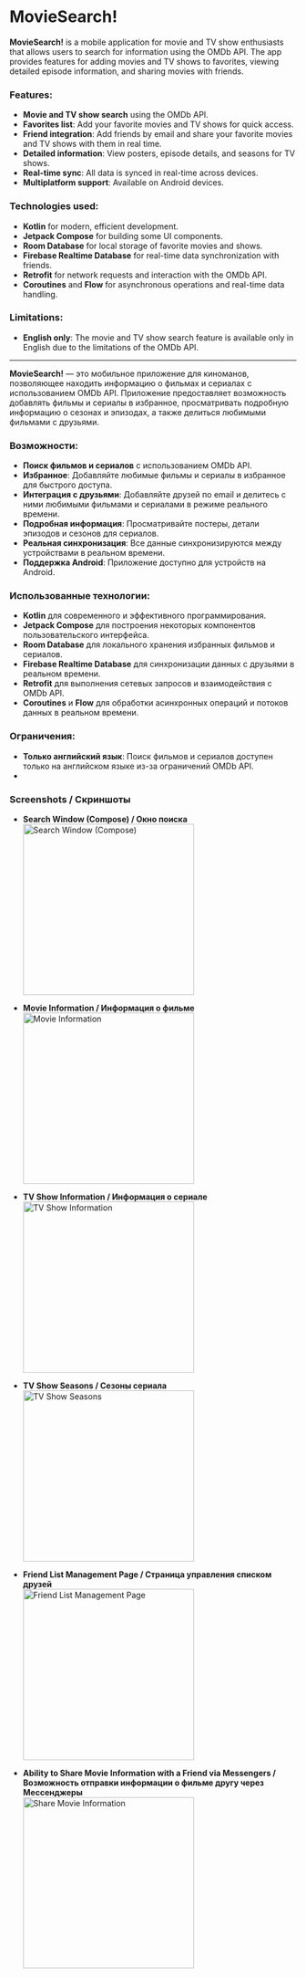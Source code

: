 # MovieSearch!

**MovieSearch!** is a mobile application for movie and TV show enthusiasts that allows users to search for information using the OMDb API. The app provides features for adding movies and TV shows to favorites, viewing detailed episode information, and sharing movies with friends.

### Features:
- **Movie and TV show search** using the OMDb API.
- **Favorites list**: Add your favorite movies and TV shows for quick access.
- **Friend integration**: Add friends by email and share your favorite movies and TV shows with them in real time.
- **Detailed information**: View posters, episode details, and seasons for TV shows.
- **Real-time sync**: All data is synced in real-time across devices.
- **Multiplatform support**: Available on Android devices.

### Technologies used:
- **Kotlin** for modern, efficient development.
- **Jetpack Compose** for building some UI components.
- **Room Database** for local storage of favorite movies and shows.
- **Firebase Realtime Database** for real-time data synchronization with friends.
- **Retrofit** for network requests and interaction with the OMDb API.
- **Coroutines** and **Flow** for asynchronous operations and real-time data handling.

### Limitations:
- **English only**: The movie and TV show search feature is available only in English due to the limitations of the OMDb API.

---

**MovieSearch!** — это мобильное приложение для киноманов, позволяющее находить информацию о фильмах и сериалах с использованием OMDb API. Приложение предоставляет возможность добавлять фильмы и сериалы в избранное, просматривать подробную информацию о сезонах и эпизодах, а также делиться любимыми фильмами с друзьями.

### Возможности:
- **Поиск фильмов и сериалов** с использованием OMDb API.
- **Избранное**: Добавляйте любимые фильмы и сериалы в избранное для быстрого доступа.
- **Интеграция с друзьями**: Добавляйте друзей по email и делитесь с ними любимыми фильмами и сериалами в режиме реального времени.
- **Подробная информация**: Просматривайте постеры, детали эпизодов и сезонов для сериалов.
- **Реальная синхронизация**: Все данные синхронизируются между устройствами в реальном времени.
- **Поддержка Android**: Приложение доступно для устройств на Android.

### Использованные технологии:
- **Kotlin** для современного и эффективного программирования.
- **Jetpack Compose** для построения некоторых компонентов пользовательского интерфейса.
- **Room Database** для локального хранения избранных фильмов и сериалов.
- **Firebase Realtime Database** для синхронизации данных с друзьями в реальном времени.
- **Retrofit** для выполнения сетевых запросов и взаимодействия с OMDb API.
- **Coroutines** и **Flow** для обработки асинхронных операций и потоков данных в реальном времени.

### Ограничения:
- **Только английский язык**: Поиск фильмов и сериалов доступен только на английском языке из-за ограничений OMDb API.
-

### Screenshots / Скриншоты

- **Search Window (Compose) / Окно поиска**  
  <img src="assets/1.jpg" alt="Search Window (Compose)" width="300"/>

- **Movie Information / Информация о фильме**  
  <img src="assets/2.jpg" alt="Movie Information" width="300"/>

- **TV Show Information / Информация о сериале**  
  <img src="assets/3.jpg" alt="TV Show Information" width="300"/>

- **TV Show Seasons / Сезоны сериала**  
  <img src="assets/4.jpg" alt="TV Show Seasons" width="300"/>

- **Friend List Management Page / Страница управления списком друзей**  
  <img src="assets/5.jpg" alt="Friend List Management Page" width="300"/>

- **Ability to Share Movie Information with a Friend via Messengers / Возможность отправки информации о фильме другу через Мессенджеры**  
  <img src="assets/6.jpg" alt="Share Movie Information" width="300"/>
